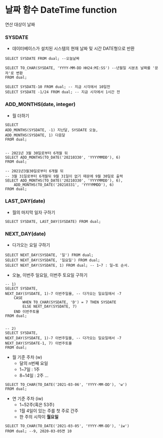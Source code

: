 # 날짜 함수 DateTime function
연산 대상이 날짜

### SYSDATE
* 데이터베이스가 설치된 시스템의 현재 날짜 및 시간 DATE형으로 반환
```
SELECT SYSDATE FROM dual; --오늘날짜

SELECT TO_CHAR(SYSDATE, 'YYYY-MM-DD HH24:MI:SS') --년월일 시분초 날짜를 '문자'로 변환
FROM dual; 

SELECT SYSDATE-10 FROM dual; -- 지금 시각에서 10일전
SELECT SYSDATE -1/24 FROM dual; -- 지금 시각에서 1시간 전

```

### ADD_MONTHS(date, integer)
* 월 더하기
```
SELECT 
ADD_MONTHS(SYSDATE, -1) 지난달, SYSDATE 오늘,
ADD_MONTHS(SYSDATE, 1) 다음달
FROM dual; 


-- 2021년 3월 30일로부터 6개월 뒤
SELECT ADD_MONTHS(TO_DATE('20210330', 'YYYYMMDD'), 6) 
FROM dual;

-- 2021년3월30일로부터 6개월 뒤
-- 3월 31일로부터 6개월뒤 9월 31일이 없기 때문에 9월 30일로 출력
SELECT ADD_MONTHS(TO_DATE('20210330', 'YYYYMMDD'), 6),
    ADD_MONTHS(TO_DATE('20210331', 'YYYYMMDD'), 6) 
FROM dual;
```

### LAST_DAY(date)
* 월의 마지막 일자 구하기
```
SELECT SYSDATE, LAST_DAY(SYSDATE) FROM dual;
```

### NEXT_DAY(date)
* 다가오는 요일 구하기
```
SELECT NEXT_DAY(SYSDATE, '일') FROM dual;
SELECT NEXT_DAY(SYSDATE, '일요일') FROM dual;
SELECT NEXT_DAY(SYSDATE, 1) FROM dual; -- 1~7 : 일~토 순서.
```

* 오늘, 이번주 일요일, 이번주 토요일 구하기
```
-- 1) 
SELECT SYSDATE,
NEXT_DAY(SYSDATE, 1)-7 이번주일욜, -- 다가오는 일요일에서 -7
    CASE
        WHEN TO_CHAR(SYSDATE, 'D') = 7 THEN SYSDATE
        ELSE NEXT_DAY(SYSDATE, 7)
    END 이번주토욜
FROM dual;


-- 2) 
SELECT SYSDATE,
NEXT_DAY(SYSDATE, 1)-7 이번주일욜, -- 다가오는 일요일에서 -7
NEXT_DAY(SYSDATE-1, 7) 이번주토욜
FROM dual;
```

* 월 기준 주차 (w)
  - 달의 n번째 요일
  - 1~7일 : 1주
  - 8~14일 : 2주 ...

```
SELECT TO_CHAR(TO_DATE('2021-03-06', 'YYYY-MM-DD'), 'w')
FROM dual;
```

* 연 기준 주차 (iw)
  - 1~52주(혹은 53주)
  - 1월 4일이 있는 주를 첫 주로 간주
  - 한 주의 시작이 **월요일** 
```
SELECT TO_CHAR(TO_DATE('2021-03-05', 'YYYY-MM-DD'), 'iw')
FROM dual; --9, 2020-03-05면 10
```
